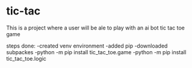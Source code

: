 # tic-tac
This is a project where a user will be ale to play with an ai bot tic tac toe game

steps done:
-created venv environment
-added pip
-downloaded subpackes
    -python -m pip install tic_tac_toe.game
    -python -m pip install tic_tac_toe.logic